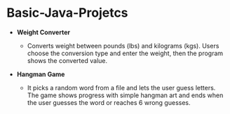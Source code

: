 # Basic-Java-Projetcs

- **Weight Converter**
  * Converts weight between pounds (lbs) and kilograms (kgs). Users choose the conversion type and enter the weight, then the program shows the converted value.
 
- **Hangman Game**
  * It picks a random word from a file and lets the user guess letters. The game shows progress with simple hangman art and ends when the user guesses the word or reaches 6 wrong guesses.
